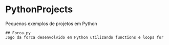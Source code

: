 # PythonProjects
Pequenos exemplos de projetos em Python

	## Forca.py
	Jogo da forca desenvolvido em Python utilizando functions e loops for

